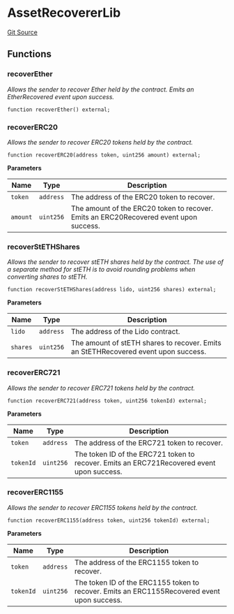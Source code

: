 # AssetRecovererLib
[Git Source](https://github.com/lidofinance/community-staking-module/blob/d9f9dfd1023f7776110e7eb983ac3b5174e93893/src/lib/AssetRecovererLib.sol)


## Functions
### recoverEther

*Allows the sender to recover Ether held by the contract.
Emits an EtherRecovered event upon success.*


```solidity
function recoverEther() external;
```

### recoverERC20

*Allows the sender to recover ERC20 tokens held by the contract.*


```solidity
function recoverERC20(address token, uint256 amount) external;
```
**Parameters**

|Name|Type|Description|
|----|----|-----------|
|`token`|`address`|The address of the ERC20 token to recover.|
|`amount`|`uint256`|The amount of the ERC20 token to recover. Emits an ERC20Recovered event upon success.|


### recoverStETHShares

*Allows the sender to recover stETH shares held by the contract.
The use of a separate method for stETH is to avoid rounding problems when converting shares to stETH.*


```solidity
function recoverStETHShares(address lido, uint256 shares) external;
```
**Parameters**

|Name|Type|Description|
|----|----|-----------|
|`lido`|`address`|The address of the Lido contract.|
|`shares`|`uint256`|The amount of stETH shares to recover. Emits an StETHRecovered event upon success.|


### recoverERC721

*Allows the sender to recover ERC721 tokens held by the contract.*


```solidity
function recoverERC721(address token, uint256 tokenId) external;
```
**Parameters**

|Name|Type|Description|
|----|----|-----------|
|`token`|`address`|The address of the ERC721 token to recover.|
|`tokenId`|`uint256`|The token ID of the ERC721 token to recover. Emits an ERC721Recovered event upon success.|


### recoverERC1155

*Allows the sender to recover ERC1155 tokens held by the contract.*


```solidity
function recoverERC1155(address token, uint256 tokenId) external;
```
**Parameters**

|Name|Type|Description|
|----|----|-----------|
|`token`|`address`|The address of the ERC1155 token to recover.|
|`tokenId`|`uint256`|The token ID of the ERC1155 token to recover. Emits an ERC1155Recovered event upon success.|


